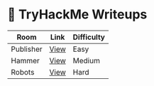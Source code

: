 # 🧾 TryHackMe Writeups

| Room       | Link                                       | Difficulty |
|------------|--------------------------------------------|------------|
| Publisher  | [View](./tryhackme/publisher.md)           | Easy       |
| Hammer     | [View](./tryhackme/hammer.md)              | Medium     |
| Robots     | [View](./tryhackme/robots.md)              | Hard       |
